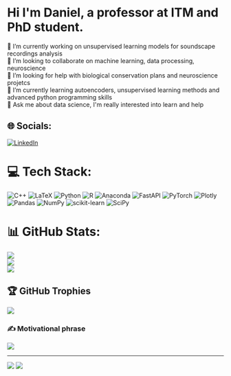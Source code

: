 # Hi I'm Daniel, a professor at ITM and PhD student. 
🔭 I’m currently working on unsupervised learning models for soundscape recordings analysis<br>👯 I’m looking to collaborate on machine learning, data processing, neuroscience<br>🤝 I’m looking for help with biological conservation plans and neuroscience projetcs<br>🌱 I’m currently learning autoencoders, unsupervised learning methods and advanced python programming skills <br>💬 Ask me about data science, I'm really interested into learn and help<br>


## 🌐 Socials:
[![LinkedIn](https://img.shields.io/badge/LinkedIn-%230077B5.svg?logo=linkedin&logoColor=white)](https://linkedin.com/in/daniel-alexis-nieto-mora-48386119a/) 

# 💻 Tech Stack:
![C++](https://img.shields.io/badge/c++-%2300599C.svg?style=for-the-badge&logo=c%2B%2B&logoColor=white) ![LaTeX](https://img.shields.io/badge/latex-%23008080.svg?style=for-the-badge&logo=latex&logoColor=white) ![Python](https://img.shields.io/badge/python-3670A0?style=for-the-badge&logo=python&logoColor=ffdd54) ![R](https://img.shields.io/badge/r-%23276DC3.svg?style=for-the-badge&logo=r&logoColor=white) ![Anaconda](https://img.shields.io/badge/Anaconda-%2344A833.svg?style=for-the-badge&logo=anaconda&logoColor=white) ![FastAPI](https://img.shields.io/badge/FastAPI-005571?style=for-the-badge&logo=fastapi) ![PyTorch](https://img.shields.io/badge/PyTorch-%23EE4C2C.svg?style=for-the-badge&logo=PyTorch&logoColor=white) ![Plotly](https://img.shields.io/badge/Plotly-%233F4F75.svg?style=for-the-badge&logo=plotly&logoColor=white) ![Pandas](https://img.shields.io/badge/pandas-%23150458.svg?style=for-the-badge&logo=pandas&logoColor=white) ![NumPy](https://img.shields.io/badge/numpy-%23013243.svg?style=for-the-badge&logo=numpy&logoColor=white) ![scikit-learn](https://img.shields.io/badge/scikit--learn-%23F7931E.svg?style=for-the-badge&logo=scikit-learn&logoColor=white) ![SciPy](https://img.shields.io/badge/SciPy-%230C55A5.svg?style=for-the-badge&logo=scipy&logoColor=%white)
# 📊 GitHub Stats:
![](https://github-readme-stats.vercel.app/api?username=danielnietomora8&theme=dark&hide_border=false&include_all_commits=false&count_private=false)<br/>
![](https://github-readme-streak-stats.herokuapp.com/?user=danielnietomora8&theme=dark&hide_border=false)<br/>
![](https://github-readme-stats.vercel.app/api/top-langs/?username=danielnietomora8&theme=dark&hide_border=false&include_all_commits=false&count_private=false&layout=compact)

## 🏆 GitHub Trophies
![](https://github-profile-trophy.vercel.app/?username=danielnietomora8&theme=onedark&no-frame=true&no-bg=false&margin-w=4)

### ✍️ Motivational phrase
![](https://quotes-github-readme.vercel.app/api?type=horizontal&theme=dark)

---
[![](https://visitcount.itsvg.in/api?id=danielnietomora8&icon=0&color=4)](https://visitcount.itsvg.in)
[![](https://visitcount.itsvg.in/api?id=DanielNietoMora8&label=Profile%20Views&color=6&icon=0&pretty=false)](https://visitcount.itsvg.in)
